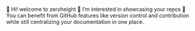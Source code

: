 👋 Hi! welcome to zeroheight
👀 I’m interested in showcasing your repos
🌱 You can benefit from GitHub features like version control and contribution while still centralizing your documentation in one place. 
